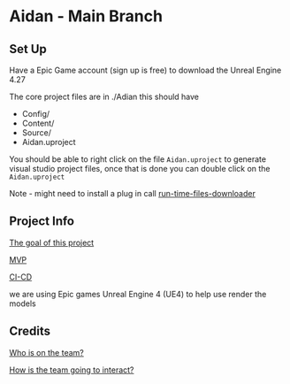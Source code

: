 # Aidan - Main Branch
## Set Up 

Have a Epic Game account (sign up is free) to download the Unreal Engine 4.27

The core project files are in ./Adian this should have 
- Config/
- Content/
- Source/
- Aidan.uproject

You should be able to right click on the file `Aidan.uproject` to generate visual studio project files, once that is done you can double click on the `Aidan.uproject`


Note - might need to install a plug in call [run-time-files-downloader](https://www.unrealengine.com/marketplace/en-US/product/runtime-files-downloader)

## Project Info
[The goal of this project](https://www.lewis.education/?cpsc=sp22-cpsc-49200-001&hide-nav=y#/activity/aidan)

[MVP](./MVP.md)

[CI-CD](./CI-CD.md)

we are using Epic games Unreal Engine 4 (UE4) to help use render the models

## Credits

[Who is on the team?](./TEAM.md)

[How is the team going to interact?](./PROCESS.md)

